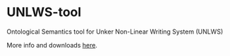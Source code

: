 # UNLWS-tool
Ontological Semantics tool for Unker Non-Linear Writing System (UNLWS)

More info and downloads [here](https://www.patreon.com/eibriel/posts?filters%5Btag%5D=UNLWS).
